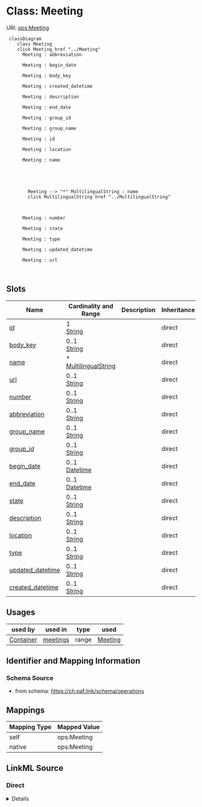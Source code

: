 

# Class: Meeting 



URI: [ops:Meeting](https://ch.paf.link/schema/operations/Meeting)






```mermaid
 classDiagram
    class Meeting
    click Meeting href "../Meeting"
      Meeting : abbreviation
        
      Meeting : begin_date
        
      Meeting : body_key
        
      Meeting : created_datetime
        
      Meeting : description
        
      Meeting : end_date
        
      Meeting : group_id
        
      Meeting : group_name
        
      Meeting : id
        
      Meeting : location
        
      Meeting : name
        
          
    
        
        
        Meeting --> "*" MultilingualString : name
        click MultilingualString href "../MultilingualString"
    

        
      Meeting : number
        
      Meeting : state
        
      Meeting : type
        
      Meeting : updated_datetime
        
      Meeting : url
        
      
```




<!-- no inheritance hierarchy -->


## Slots

| Name | Cardinality and Range | Description | Inheritance |
| ---  | --- | --- | --- |
| [id](id.md) | 1 <br/> [String](String.md) |  | direct |
| [body_key](body_key.md) | 0..1 <br/> [String](String.md) |  | direct |
| [name](name.md) | * <br/> [MultilingualString](MultilingualString.md) |  | direct |
| [url](url.md) | 0..1 <br/> [String](String.md) |  | direct |
| [number](number.md) | 0..1 <br/> [String](String.md) |  | direct |
| [abbreviation](abbreviation.md) | 0..1 <br/> [String](String.md) |  | direct |
| [group_name](group_name.md) | 0..1 <br/> [String](String.md) |  | direct |
| [group_id](group_id.md) | 0..1 <br/> [String](String.md) |  | direct |
| [begin_date](begin_date.md) | 0..1 <br/> [Datetime](Datetime.md) |  | direct |
| [end_date](end_date.md) | 0..1 <br/> [Datetime](Datetime.md) |  | direct |
| [state](state.md) | 0..1 <br/> [String](String.md) |  | direct |
| [description](description.md) | 0..1 <br/> [String](String.md) |  | direct |
| [location](location.md) | 0..1 <br/> [String](String.md) |  | direct |
| [type](type.md) | 0..1 <br/> [String](String.md) |  | direct |
| [updated_datetime](updated_datetime.md) | 0..1 <br/> [String](String.md) |  | direct |
| [created_datetime](created_datetime.md) | 0..1 <br/> [String](String.md) |  | direct |





## Usages

| used by | used in | type | used |
| ---  | --- | --- | --- |
| [Container](Container.md) | [meetings](meetings.md) | range | [Meeting](Meeting.md) |






## Identifier and Mapping Information







### Schema Source


* from schema: https://ch.paf.link/schema/operations




## Mappings

| Mapping Type | Mapped Value |
| ---  | ---  |
| self | ops:Meeting |
| native | ops:Meeting |







## LinkML Source

<!-- TODO: investigate https://stackoverflow.com/questions/37606292/how-to-create-tabbed-code-blocks-in-mkdocs-or-sphinx -->

### Direct

<details>
```yaml
name: Meeting
from_schema: https://ch.paf.link/schema/operations
slots:
- id
- body_key
- name
- url
- number
- abbreviation
- group_name
- group_id
- begin_date
- end_date
- state
- description
- location
- type
- updated_datetime
- created_datetime

```
</details>

### Induced

<details>
```yaml
name: Meeting
from_schema: https://ch.paf.link/schema/operations
attributes:
  id:
    name: id
    from_schema: https://ch.paf.link/schema/operations
    rank: 1000
    slot_uri: dcterm:identifier
    identifier: true
    alias: id
    owner: Meeting
    domain_of:
    - Container
    - Meeting
    range: string
    required: true
  body_key:
    name: body_key
    from_schema: https://ch.paf.link/schema/operations
    rank: 1000
    alias: body_key
    owner: Meeting
    domain_of:
    - Meeting
    range: string
  name:
    name: name
    from_schema: https://ch.paf.link/schema/operations
    rank: 1000
    alias: name
    owner: Meeting
    domain_of:
    - Meeting
    range: MultilingualString
    multivalued: true
    inlined: true
    inlined_as_list: true
  url:
    name: url
    from_schema: https://ch.paf.link/schema/operations
    rank: 1000
    alias: url
    owner: Meeting
    domain_of:
    - Meeting
    range: string
  number:
    name: number
    from_schema: https://ch.paf.link/schema/operations
    rank: 1000
    alias: number
    owner: Meeting
    domain_of:
    - Meeting
    range: string
  abbreviation:
    name: abbreviation
    from_schema: https://ch.paf.link/schema/operations
    rank: 1000
    alias: abbreviation
    owner: Meeting
    domain_of:
    - Meeting
    range: string
  group_name:
    name: group_name
    from_schema: https://ch.paf.link/schema/operations
    rank: 1000
    alias: group_name
    owner: Meeting
    domain_of:
    - Meeting
    range: string
  group_id:
    name: group_id
    from_schema: https://ch.paf.link/schema/operations
    rank: 1000
    alias: group_id
    owner: Meeting
    domain_of:
    - Meeting
    range: string
  begin_date:
    name: begin_date
    from_schema: https://ch.paf.link/schema/operations
    rank: 1000
    alias: begin_date
    owner: Meeting
    domain_of:
    - Meeting
    range: datetime
  end_date:
    name: end_date
    from_schema: https://ch.paf.link/schema/operations
    rank: 1000
    alias: end_date
    owner: Meeting
    domain_of:
    - Meeting
    range: datetime
  state:
    name: state
    from_schema: https://ch.paf.link/schema/operations
    rank: 1000
    alias: state
    owner: Meeting
    domain_of:
    - Meeting
    range: string
  description:
    name: description
    from_schema: https://ch.paf.link/schema/operations
    rank: 1000
    alias: description
    owner: Meeting
    domain_of:
    - Meeting
    range: string
  location:
    name: location
    from_schema: https://ch.paf.link/schema/operations
    rank: 1000
    alias: location
    owner: Meeting
    domain_of:
    - Meeting
    range: string
  type:
    name: type
    from_schema: https://ch.paf.link/schema/operations
    rank: 1000
    alias: type
    owner: Meeting
    domain_of:
    - Meeting
    range: string
  updated_datetime:
    name: updated_datetime
    from_schema: https://ch.paf.link/schema/operations
    rank: 1000
    alias: updated_datetime
    owner: Meeting
    domain_of:
    - Meeting
    range: string
  created_datetime:
    name: created_datetime
    from_schema: https://ch.paf.link/schema/operations
    rank: 1000
    alias: created_datetime
    owner: Meeting
    domain_of:
    - Meeting
    range: string

```
</details>